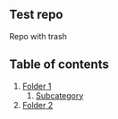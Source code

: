 ## Test repo

Repo with trash

## Table of contents

 1. [Folder 1]()
     1. [Subcategory]()
 2. [Folder 2]()
 
 
 
